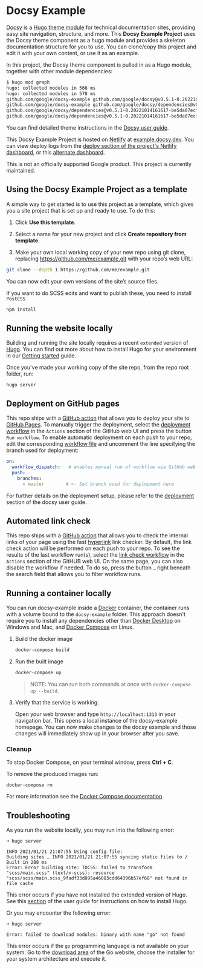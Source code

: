 # Docsy Example

[Docsy][] is a [Hugo theme module][] for technical documentation sites, providing easy
site navigation, structure, and more. This **Docsy Example Project** uses the Docsy
theme component as a hugo module and provides a skeleton documentation structure for you to use.
You can clone/copy this project and edit it with your own content, or use it as an example.

In this project, the Docsy theme component is pulled in as a Hugo module, together with other module dependencies:

```bash
$ hugo mod graph
hugo: collected modules in 566 ms
hugo: collected modules in 578 ms
github.com/google/docsy-example github.com/google/docsy@v0.5.1-0.20221017155306-99eacb09ffb0
github.com/google/docsy-example github.com/google/docsy/dependencies@v0.5.1-0.20221014161617-be5da07ecff1
github.com/google/docsy/dependencies@v0.5.1-0.20221014161617-be5da07ecff1 github.com/twbs/bootstrap@v4.6.2+incompatible
github.com/google/docsy/dependencies@v0.5.1-0.20221014161617-be5da07ecff1 github.com/FortAwesome/Font-Awesome@v0.0.0-20220831210243-d3a7818c253f
```

You can find detailed theme instructions in the [Docsy user guide][].

This Docsy Example Project is hosted on [Netlify][] at [example.docsy.dev][].
You can view deploy logs from the [deploy section of the project's Netlify
dashboard][deploys], or this [alternate dashboard][].

This is not an officially supported Google product. This project is currently maintained.

## Using the Docsy Example Project as a template

A simple way to get started is to use this project as a template, which gives you a site project that is set up and ready to use. To do this: 

1. Click **Use this template**.

2. Select a name for your new project and click **Create repository from template**.

3. Make your own local working copy of your new repo using git clone, replacing https://github.com/me/example.git with your repo’s web URL:

```bash
git clone --depth 1 https://github.com/me/example.git
```

You can now edit your own versions of the site’s source files.

If you want to do SCSS edits and want to publish these, you need to install `PostCSS`

```bash
npm install
```

## Running the website locally

Building and running the site locally requires a recent `extended` version of [Hugo](https://gohugo.io).
You can find out more about how to install Hugo for your environment in our
[Getting started](https://www.docsy.dev/docs/getting-started/#prerequisites-and-installation) guide.

Once you've made your working copy of the site repo, from the repo root folder, run:

```
hugo server
```

## Deployment on GitHub pages

This repo ships with a [GitHub action] that allows you to deploy your site to [GitHub Pages].
To manually trigger the deployment, select the [deployment workflow] in the `Actions` section of the GitHub web UI and press the button `Run workflow`.
To enable automatic deployment on each push to your repo, edit the corresponding [workflow file](.github/workflows/deploy-github-pages.yml) and uncomment the line specifying the branch used for deployment:

```yml
on:
  workflow_dispatch:   # enables manual run of workflow via GitHub web UI
  push:
    branches:
      - master        # <- Set branch used for deployment here
```

For further details on the deployment setup, please refer to the [deployment] section of the docsy user guide.

## Automated link check

This repo ships with a [GitHub action] that allows you to check the internal links of your page using the fast [hyperlink] link checker.
By default, the link check action will be performed on each push to your repo. To see the results of the last workflow run(s), select the [link check workflow] in the `Actions` section of the GitHUB web UI.
On the same page, you can also disable the workflow if needed. To do so, press the button `…` right beneath the search field that allows you to filter workflow runs.

## Running a container locally

You can run docsy-example inside a [Docker](https://docs.docker.com/)
container, the container runs with a volume bound to the `docsy-example`
folder. This approach doesn't require you to install any dependencies other
than [Docker Desktop](https://www.docker.com/products/docker-desktop) on
Windows and Mac, and [Docker Compose](https://docs.docker.com/compose/install/)
on Linux.

1. Build the docker image 

   ```bash
   docker-compose build
   ```

1. Run the built image

   ```bash
   docker-compose up
   ```

   > NOTE: You can run both commands at once with `docker-compose up --build`.

1. Verify that the service is working. 

   Open your web browser and type `http://localhost:1313` in your navigation bar,
   This opens a local instance of the docsy-example homepage. You can now make
   changes to the docsy example and those changes will immediately show up in your
   browser after you save.

### Cleanup

To stop Docker Compose, on your terminal window, press **Ctrl + C**. 

To remove the produced images run:

```console
docker-compose rm
```
For more information see the [Docker Compose
documentation](https://docs.docker.com/compose/gettingstarted/).

## Troubleshooting

As you run the website locally, you may run into the following error:

```
➜ hugo server

INFO 2021/01/21 21:07:55 Using config file: 
Building sites … INFO 2021/01/21 21:07:55 syncing static files to /
Built in 288 ms
Error: Error building site: TOCSS: failed to transform "scss/main.scss" (text/x-scss): resource "scss/scss/main.scss_9fadf33d895a46083cdd64396b57ef68" not found in file cache
```

This error occurs if you have not installed the extended version of Hugo.
See this [section](https://www.docsy.dev/docs/get-started/docsy-as-module/installation-prerequisites/#install-hugo) of the user guide for instructions on how to install Hugo.

Or you may encounter the following error:

```
➜ hugo server

Error: failed to download modules: binary with name "go" not found
```

This error occurs if the `go` programming language is not available on your system.
Go to the [download area] of the Go website, choose the installer for your system architecture and execute it.

[alternate dashboard]: https://app.netlify.com/sites/goldydocs/deploys
[deploys]: https://app.netlify.com/sites/docsy-example/deploys
[Docsy user guide]: https://docsy.dev/docs
[Docsy]: https://github.com/google/docsy
[example.docsy.dev]: https://example.docsy.dev
[Hugo theme module]: https://gohugo.io/hugo-modules/use-modules/#use-a-module-for-a-theme
[Netlify]: https://netlify.com
[GitHub Pages]: https://docs.github.com/en/pages
[GitHub action]: https://docs.github.com/en/actions
[deployment]: https://docsy.dev/docs/deployment/#deployment-on-github-pages
[deployment workflow]: ../../actions/workflows/deploy-github-pages.yml
[link check workflow]: ../../actions/workflows/link-check.yml
[hyperlink]: https://github.com/untitaker/hyperlink
[download area]: https://go.dev/dl/